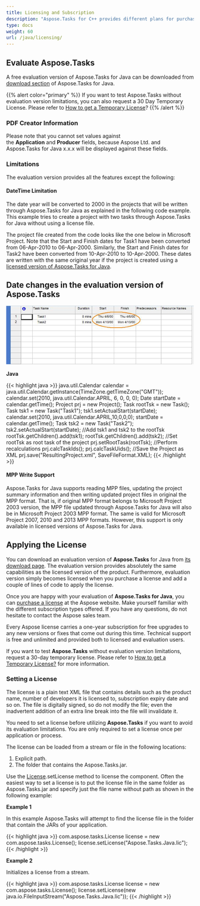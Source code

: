 ```yaml
---
title: Licensing and Subscription
description: "Aspose.Tasks for C++ provides different plans for purchase or offers a Free Trial and a 30-day Temporary License for evaluation using Licensing policies."
type: docs
weight: 60
url: /java/licensing/
---
```


## **Evaluate Aspose.Tasks**
A free evaluation version of Aspose.Tasks for Java can be downloaded from [download section](https://downloads.aspose.com/tasks/java) of Aspose.Tasks for Java.

{{% alert color="primary" %}} 
If you want to test Aspose.Tasks without evaluation version limitations, you can also request a 30 Day Temporary License. Please refer to [How to get a Temporary License](https://purchase.aspose.com/temporary-license)?
{{% /alert %}}

### **PDF Creator Information**
Please note that you cannot set values against the **Application** and **Producer** fields, because Aspose Ltd. and Aspose.Tasks for Java x.x.x will be displayed against these fields.

### **Limitations**
The evaluation version provides all the features except the following:

#### **DateTime Limitation**
The date year will be converted to 2000 in the projects that will be written through Aspose.Tasks for Java as explained in the following code example. This example tries to create a project with two tasks through Aspose.Tasks for Java without using a license file.

The project file created from the code looks like the one below in Microsoft Project. Note that the Start and Finish dates for Task1 have been converted from 06-Apr-2010 to 06-Apr-2000. Similarly, the Start and Finish dates for Task2 have been converted from 10-Apr-2010 to 10-Apr-2000. These dates are written with the same original year if the project is created using a [licensed version of Aspose.Tasks for Java](https://docs.aspose.com/tasks/java/licensing/#applying-the-license).

## **Date changes in the evaluation version of Aspose.Tasks** 

![changed dates in evaluated version of Aspose.Tasks for Java](licensing_1.png)

**Java**

{{< highlight java >}}
java.util.Calendar calendar = java.util.Calendar.getInstance(TimeZone.getTimeZone("GMT"));
calendar.set(2010, java.util.Calendar.APRIL, 6, 0, 0, 0);
Date startDate = calendar.getTime();
Project prj = new Project();
Task rootTsk = new Task();
Task tsk1 = new Task("Task1");
tsk1.setActualStart(startDate);
calendar.set(2010, java.util.Calendar.APRIL,10,0,0,0);
startDate = calendar.getTime();
Task tsk2 = new Task("Task2");
tsk2.setActualStart(startDate);
//Add tsk1 and tsk2 to the rootTsk
rootTsk.getChildren().add(tsk1);
rootTsk.getChildren().add(tsk2);
//Set rootTsk as root task of the project
prj.setRootTask(rootTsk);
//Perform recalculations
prj.calcTaskIds();
prj.calcTaskUids();
//Save the Project as XML
prj.save("ResultingProject.xml", SaveFileFormat.XML);
{{< /highlight >}}

#### **MPP Write Support**
Aspose.Tasks for Java supports reading MPP files, updating the project summary information and then writing updated project files in original the MPP format. That is, if original MPP format belongs to Microsoft Project 2003 version, the MPP file updated through Aspose.Tasks for Java will also be in Microsoft Project 2003 MPP format. The same is valid for Microsoft Project 2007, 2010 and 2013 MPP formats. However, this support is only available in licensed versions of Aspose.Tasks for Java.

## **Applying the License**
You can download an evaluation version of **Aspose.Tasks** for Java from [its download page](https://downloads.aspose.com/tasks/java). The evaluation version provides absolutely the same capabilities as the licensed version of the product. Furthermore, evaluation version simply becomes licensed when you purchase a license and add a couple of lines of code to apply the license.

Once you are happy with your evaluation of **Aspose.Tasks for Java**, you can [purchase a license](https://purchase.aspose.com/buy) at the Aspose website. Make yourself familiar with the different subscription types offered. If you have any questions, do not hesitate to contact the Aspose sales team.

Every Aspose license carries a one-year subscription for free upgrades to any new versions or fixes that come out during this time. Technical support is free and unlimited and provided both to licensed and evaluation users.

If you want to test **Aspose.Tasks** without evaluation version limitations, request a 30-day temporary license. Please refer to [How to get a Temporary License?](https://purchase.aspose.com/temporary-license) for more information.

### **Setting a License**
The license is a plain text XML file that contains details such as the product name, number of developers it is licensed to, subscription expiry date and so on. The file is digitally signed, so do not modify the file; even the inadvertent addition of an extra line break into the file will invalidate it.

You need to set a license before utilizing **Aspose.Tasks** if you want to avoid its evaluation limitations. You are only required to set a license once per application or process.

The license can be loaded from a stream or file in the following locations:

1. Explicit path.
2. The folder that contains the Aspose.Tasks.jar.

Use the [License](https://apireference.aspose.com/tasks/java/com.aspose.tasks/license).setLicense method to license the component. Often the easiest way to set a license is to put the license file in the same folder as Aspose.Tasks.jar and specify just the file name without path as shown in the following example:

**Example 1**

In this example Aspose.Tasks will attempt to find the license file in the folder that contain the JARs of your application.

{{< highlight java >}}
com.aspose.tasks.License license = new com.aspose.tasks.License();
license.setLicense("Aspose.Tasks.Java.lic");
{{< /highlight >}}

**Example 2**

Initializes a license from a stream.

{{< highlight java >}}
com.aspose.tasks.License license = new com.aspose.tasks.License();
license.setLicense(new java.io.FileInputStream("Aspose.Tasks.Java.lic"));
{{< /highlight >}}
